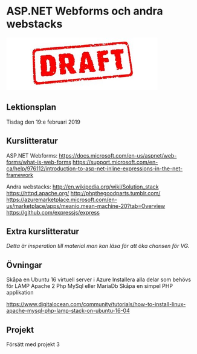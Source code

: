 # ASP.NET Webforms och andra webstacks 

![Draft](draft.jpg)

## Lektionsplan
Tisdag den 19:e februari 2019


## Kurslitteratur
ASP.NET Webforms:
https://docs.microsoft.com/en-us/aspnet/web-forms/what-is-web-forms
https://support.microsoft.com/en-ca/help/976112/introduction-to-asp-net-inline-expressions-in-the-net-framework

Andra webstacks:
http://en.wikipedia.org/wiki/Solution_stack
https://httpd.apache.org/
http://phpthegoodparts.tumblr.com/
https://azuremarketplace.microsoft.com/en-us/marketplace/apps/meanio.mean-machine-20?tab=Overview
https://github.com/expressjs/express

## Extra kurslitteratur
*Detta är insperation till material man kan läsa för att öka chansen för VG.*
## Övningar
Skåpa en Ubuntu 16 virtuell server i Azure
Installera alla delar som  behövs för LAMP
Apache 2
Php
MySql eller MariaDb
Skåpa en simpel PHP applikation

https://www.digitalocean.com/community/tutorials/how-to-install-linux-apache-mysql-php-lamp-stack-on-ubuntu-16-04

## Projekt
Försätt med projekt 3
